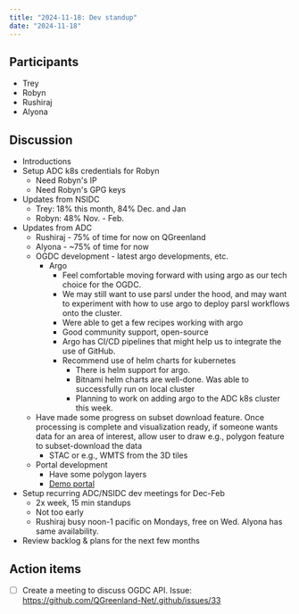 ```yaml
---
title: "2024-11-18: Dev standup"
date: "2024-11-18"
---
```


## Participants

* Trey
* Robyn
* Rushiraj
* Alyona

## Discussion

* Introductions
* Setup ADC k8s credentials for Robyn
    * Need Robyn's IP
    * Need Robyn's GPG keys
* Updates from NSIDC
    * Trey: 18% this month, 84% Dec. and Jan
    * Robyn: 48% Nov. - Feb.
* Updates from ADC
    * Rushiraj - 75% of time for now on QGreenland
    * Alyona - ~75% of time for now
    * OGDC development - latest argo developments, etc.
        * Argo
            * Feel comfortable moving forward with using argo as our tech choice for the OGDC.
            * We may still want to use parsl under the hood, and may want to experiment with how to use argo to deploy parsl workflows onto the cluster.
            * Were able to get a few recipes working with argo
            * Good community support, open-source
            * Argo has CI/CD pipelines that might help us to integrate the use of GitHub.
            * Recommend use of helm charts for kubernetes
                * There is helm support for argo.
                * Bitnami helm charts are well-done. Was able to successfully run on local cluster
                * Planning to work on adding argo to the ADC k8s cluster this week.
    * Have made some progress on subset download feature. Once processing is complete and visualization ready, if someone wants data for an area of interest, allow user to draw e.g., polygon feature to subset-download the data
        * STAC or e.g., WMTS from the 3D tiles
    * Portal development
        * Have some polygon layers
        * [Demo portal](https://demo.arcticdata.io/portals/QGreenland?lt=74.77873328588174&ln=-38.16157414713331&ht=4092394.925654454&hd=359.9999999999987&p=-89.9742102073684&r=0&el=land%2Cicefilled%2Clandfilled%2Cosm)
* Setup recurring ADC/NSIDC dev meetings for Dec-Feb
    * 2x week, 15 min standups
    * Not too early
    * Rushiraj busy noon-1 pacific on Mondays, free on Wed. Alyona has same availability.
* Review backlog & plans for the next few months


## Action items

- [ ] Create a meeting to discuss OGDC API. Issue: https://github.com/QGreenland-Net/.github/issues/33
